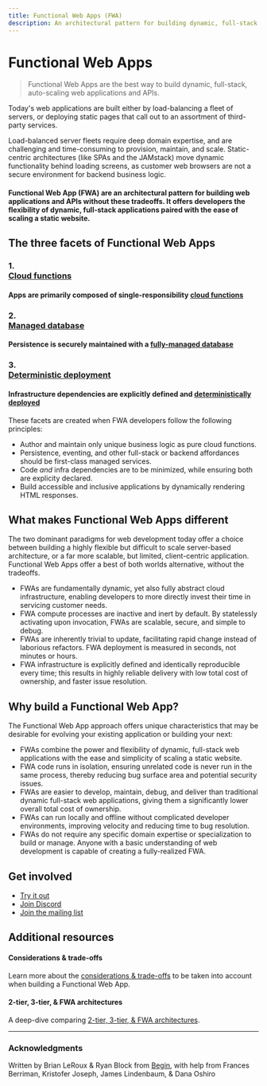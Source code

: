 ```yaml
---
title: Functional Web Apps (FWA)
description: An architectural pattern for building dynamic, full-stack web applications and APIs
---
```

# Functional Web Apps

> Functional Web Apps are the best way to build dynamic, full-stack, auto-scaling web applications and APIs.

Today's web applications are built either by load-balancing a fleet of servers, or deploying static pages that call out to an assortment of third-party services.

Load-balanced server fleets require deep domain expertise, and are challenging and time-consuming to provision, maintain, and scale. Static-centric architectures (like SPAs and the JAMstack) move dynamic functionality behind loading screens, as customer web browsers are not a secure environment for backend business logic.


#### Functional Web App (FWA) are an architectural pattern for building web applications and APIs without these tradeoffs. It offers developers the flexibility of dynamic, full-stack applications paired with the ease of scaling a static website.


## The three facets of Functional Web Apps

<div id="list">

### <div id="num">1.</div> [Cloud functions](/cloud-functions)
#### Apps are primarily composed of single-responsibility [cloud functions](/cloud-functions)

### <div id="num">2.</div> [Managed database](/managed-database)
#### Persistence is securely maintained with a [fully-managed database](/managed-database)

### <div id="num">3.</div> [Deterministic deployment](/deterministic-deployment)
#### Infrastructure dependencies are explicitly defined and [deterministically deployed](/deterministic-deployment)

</div>

These facets are created when FWA developers follow the following principles:

- Author and maintain only unique business logic as pure cloud functions.
- Persistence, eventing, and other full-stack or backend affordances should be first-class managed services.
- Code _and_ infra dependencies are to be minimized, while ensuring both are explicity declared.
- Build accessible and inclusive applications by dynamically rendering HTML responses.


## What makes Functional Web Apps different

The two dominant paradigms for web development today offer a choice between building a highly flexible but difficult to scale server-based architecture, or a far more scalable, but limited, client-centric application. Functional Web Apps offer a best of both worlds alternative, without the tradeoffs.

- FWAs are fundamentally dynamic, yet also fully abstract cloud infrastructure, enabling developers to more directly invest their time in servicing customer needs.
- FWA compute processes are inactive and inert by default. By statelessly activating upon invocation, FWAs are scalable, secure, and simple to debug.
- FWAs are inherently trivial to update, facilitating rapid change instead of laborious refactors. FWA deployment is measured in seconds, not minutes or hours.
- FWA infrastructure is explicitly defined and identically reproducible every time; this results in highly reliable delivery with low total cost of ownership, and faster issue resolution.


## Why build a Functional Web App?

The Functional Web App approach offers unique characteristics that may be desirable for evolving your existing application or building your next:

- FWAs combine the power and flexibility of dynamic, full-stack web applications with the ease and simplicity of scaling a static website.
- FWA code runs in isolation, ensuring unrelated code is never run in the same process, thereby reducing bug surface area and potential security issues.
- FWAs are easier to develop, maintain, debug, and deliver than traditional dynamic full-stack web applications, giving them a significantly lower overall total cost of ownership.
- FWAs can run locally and offline without complicated developer environments, improving velocity and reducing time to bug resolution.
- FWAs do not require any specific domain expertise or specialization to build or manage. Anyone with a basic understanding of web development is capable of creating a fully-realized FWA.


## Get involved

- [Try it out](/examples)
- [Join Discord](https://discord.gg/jtb2CK5E)
- [Join the mailing list](/)


## Additional resources

#### Considerations & trade-offs
Learn more about the [considerations & trade-offs](/considerations) to be taken into account when building a Functional Web App.

#### 2-tier, 3-tier, & FWA architectures
A deep-dive comparing [2-tier, 3-tier, & FWA architectures](/architecture-tiers).

---

### Acknowledgments

Written by Brian LeRoux & Ryan Block from [Begin](https://begin.com), with help from Frances Berriman, Kristofer Joseph, James Lindenbaum, & Dana Oshiro
